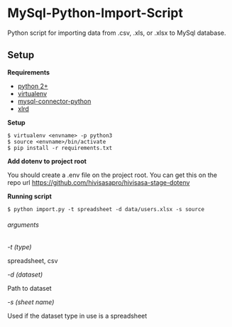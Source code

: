 # MySql-Python-Import-Script
Python script for importing data from .csv, .xls, or .xlsx to MySql database.

## Setup

**Requirements**
 
* [python 2+](https://www.python.org)
* [virtualenv](https://virtualenv.pypa.io/en/latest/)
* [mysql-connector-python](https://dev.mysql.com/doc/connector-python/en/connector-python-introduction.html)
* [xlrd](https://xlrd.readthedocs.io/en/latest/)

**Setup**

    $ virtualenv <envname> -p python3
    $ source <envname>/bin/activate
    $ pip install -r requirements.txt

**Add dotenv to project root**

You should create a .env file on the project root. You can get this on the repo url https://github.com/hivisasapro/hivisasa-stage-dotenv

**Running script**

    $ python import.py -t spreadsheet -d data/users.xlsx -s source
    
###### arguments
    
_-t (type)_
    
spreadsheet, csv

_-d (dataset)_

Path to dataset

_-s (sheet name)_

Used if the dataset type in use is a spreadsheet